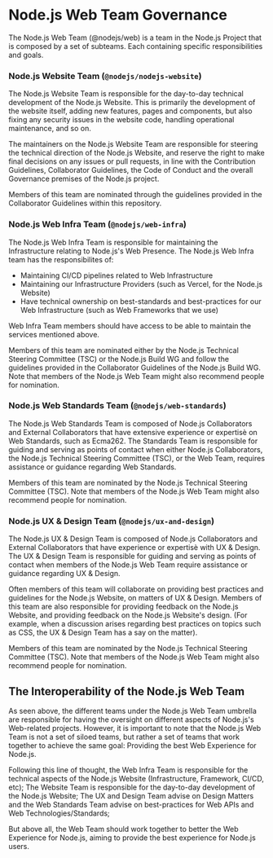 # Node.js Web Team Governance

The Node.js Web Team (@nodejs/web) is a team in the Node.js Project that is composed by a set of subteams. Each containing specific responsibilities and goals.

### Node.js Website Team (`@nodejs/nodejs-website`)

The Node.js Website Team is responsible for the day-to-day technical development of the Node.js Website. This is primarily the development of the website itself, adding new features, pages and components, but also fixing any security issues in the website code, handling operational maintenance, and so on.

The maintainers on the Node.js Website Team are responsible for steering the technical direction of the Node.js Website, and reserve the right to make final decisions on any issues or pull requests, in line with the Contribution Guidelines, Collaborator Guidelines, the Code of Conduct and the overall Governance premises of the Node.js project.

Members of this team are nominated through the guidelines provided in the Collaborator Guidelines within this repository.

### Node.js Web Infra Team (`@nodejs/web-infra`)

The Node.js Web Infra Team is responsible for maintaining the Infrastructure relating to Node.js's Web Presence. The Node.js Web Infra team has the responsibilites of:

- Maintaining CI/CD pipelines related to Web Infrastructure
- Maintaining our Infrastructure Providers (such as Vercel, for the Node.js Website)
- Have technical ownership on best-standards and best-practices for our Web Infrastructure (such as Web Frameworks that we use)

Web Infra Team members should have access to be able to maintain the services mentioned above.

Members of this team are nominated either by the Node.js Technical Steering Committee (TSC) or the Node.js Build WG and follow the guidelines provided in the Collaborator Guidelines of the Node.js Build WG. Note that members of the Node.js Web Team might also recommend people for nomination.

### Node.js Web Standards Team (`@nodejs/web-standards`)

The Node.js Web Standards Team is composed of Node.js Collaborators and External Collaborators that have extensive experience or expertisè on Web Standards, such as Ecma262. The Standards Team is responsible for guiding and serving as points of contact when either Node.js Collaborators, the Node.js Technical Steering Committee (TSC), or the Web Team, requires assistance or guidance regarding Web Standards.

Members of this team are nominated by the Node.js Technical Steering Committee (TSC). Note that members of the Node.js Web Team might also recommend people for nomination.

### Node.js UX & Design Team (`@nodejs/ux-and-design`)

The Node.js UX & Design Team is composed of Node.js Collaborators and External Collaborators that have experience or expertisè with UX & Design. The UX & Design Team is responsible for guiding and serving as points of contact when members of the Node.js Web Team require assistance or guidance regarding UX & Design.

Often members of this team will collaborate on providing best practices and guidelines for the Node.js Website, on matters of UX & Design. Members of this team are also responsible for providing feedback on the Node.js Website, and providing feedback on the Node.js Website's design. (For example, when a discussion arises regarding best practices on topics such as CSS, the UX & Design Team has a say on the matter).

Members of this team are nominated by the Node.js Technical Steering Committee (TSC). Note that members of the Node.js Web Team might also recommend people for nomination.

## The Interoperability of the Node.js Web Team

As seen above, the different teams under the Node.js Web Team umbrella are responsible for having the oversight on different aspects of Node.js's Web-related projects. However, it is important to note that the Node.js Web Team is not a set of siloed teams, but rather a set of teams that work together to achieve the same goal: Providing the best Web Experience for Node.js.

Following this line of thought, the Web Infra Team is responsible for the technical aspects of the Node.js Website (Infrastructure, Framework, CI/CD, etc); The Website Team is responsible for the day-to-day development of the Node.js Website; The UX and Design Team advise on Design Matters and the Web Standards Team advise on best-practices for Web APIs and Web Technologies/Standards;

But above all, the Web Team should work together to better the Web Experience for Node.js, aiming to provide the best experience for Node.js users.
